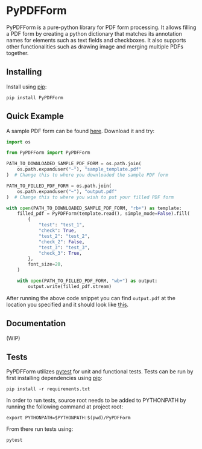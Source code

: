 # PyPDFForm

PyPDFForm is a pure-python library for PDF form processing. 
It allows filling a PDF form by creating a python dictionary that matches its annotation names 
for elements such as text fields and checkboxes. It also supports other functionalities such as 
drawing image and merging multiple PDFs together.

## Installing

Install using [pip](https://pip.pypa.io/en/stable/quickstart/):

```commandline
pip install PyPDFForm
```

## Quick Example

A sample PDF form can be found [here](https://github.com/chinapandaman/PyPDFForm/blob/master/pdf_samples/sample_template.pdf). Download it and try:

```python
import os

from PyPDFForm import PyPDFForm

PATH_TO_DOWNLOADED_SAMPLE_PDF_FORM = os.path.join(
    os.path.expanduser("~"), "sample_template.pdf"
)  # Change this to where you downloaded the sample PDF form

PATH_TO_FILLED_PDF_FORM = os.path.join(
    os.path.expanduser("~"), "output.pdf"
)  # Change this to where you wish to put your filled PDF form

with open(PATH_TO_DOWNLOADED_SAMPLE_PDF_FORM, "rb+") as template:
    filled_pdf = PyPDFForm(template.read(), simple_mode=False).fill(
        {
            "test": "test_1",
            "check": True,
            "test_2": "test_2",
            "check_2": False,
            "test_3": "test_3",
            "check_3": True,
        },
        font_size=20,
    )

    with open(PATH_TO_FILLED_PDF_FORM, "wb+") as output:
        output.write(filled_pdf.stream)
```

After running the above code snippet you can find `output.pdf` at the location you specified 
and it should look like [this](https://github.com/chinapandaman/PyPDFForm/blob/master/pdf_samples/sample_filled_font_20.pdf).

## Documentation

(WIP)

## Tests

PyPDFForm utilizes [pytest](https://docs.pytest.org/en/stable/) for unit and 
functional tests. Tests can be run by first installing dependencies using 
[pip](https://pip.pypa.io/en/stable/quickstart/):

```commandline
pip install -r requirements.txt
```

In order to run tests, source root needs to be added to PYTHONPATH by running 
the following command at project root:

```shell script
export PYTHONPATH=$PYTHONPATH:$(pwd)/PyPDFForm
```

From there run tests using:

```commandline
pytest
```
